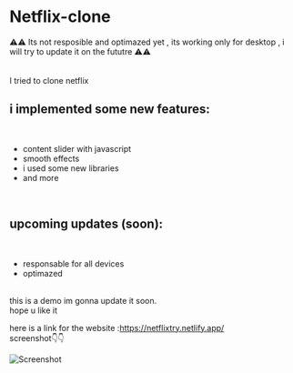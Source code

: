 # Netflix-clone

⚠⚠  Its not resposible and optimazed yet , its working only for desktop , i will try to update it on the fututre ⚠⚠ <br/>
<br/>
<br/>
I tried to clone netflix <br/>
<h2> i implemented some new features: </h2></br>
<ul> <li> content slider with javascript</li> <li> smooth effects</li> <li> i used some new libraries </li> <li>and more</li>  </ul></br>
<h2> upcoming  updates (soon): </h2></br>
<ul> <li> responsable for all devices </li> <li> optimazed</li>   </ul></br>
this is a demo im gonna update it soon.  <br/>
hope u like it <br/>

here is a link for the website :https://netflixtry.netlify.app/<br/>
screenshot👇👇


![Screenshot](netflx.png)

